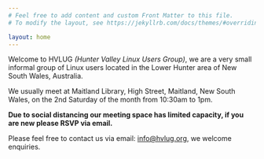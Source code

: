 ```yaml
---
# Feel free to add content and custom Front Matter to this file.
# To modify the layout, see https://jekyllrb.com/docs/themes/#overriding-theme-defaults

layout: home
---
```

Welcome to HVLUG *(Hunter Valley Linux Users Group)*, we are a very small informal group of Linux users located in the Lower Hunter area of New South Wales, Australia.

We usually meet at Maitland Library, High Street, Maitland, New South Wales, on the 2nd Saturday of the month from 10:30am to 1pm.

**Due to social distancing our meeting space has limited capacity, if you are new please RSVP via email.**

Please feel free to contact us via email: [info@hvlug.org](mailto:info@hvlug.org), we welcome enquiries.
